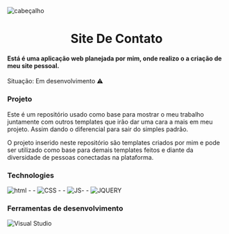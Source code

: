 ![ cabeçalho](https://github.com/programacaogabriel/gabrielmartinsdasilva/blob/d9c4ac1e98c96f603fd211933c373147ba9cb0cd/Meu%20site/Portif%C3%B3lio/imagens/perfilCabecalho.png)

<h1 align="center">Site De Contato </h1>

####  Está é uma aplicação web planejada por mim, onde realizo o a criação de meu site pessoal.

Situação: Em desenvolvimento ⚠️



### Projeto
Este é um repositório usado como base para mostrar o meu trabalho juntamente com outros templates que irão dar uma cara a mais em meu projeto. Assim dando o
diferencial para sair do simples padrão.

O projeto inserido neste repositório são templates criados por mim e pode ser utilizado como base para demais templates feitos e diante da diversidade de pessoas conectadas na plataforma.


### Technologies
![html](https://img.shields.io/badge/HTML5-E34F26?style=for-the-badge&logo=html5&logoColor=white)   - -  ![CSS](https://img.shields.io/badge/CSS3-1572B6?style=for-the-badge&logo=css3&logoColor=white) - - ![JS](https://img.shields.io/badge/JavaScript-F7DF1?style=for-the-badge&logo=javascript&logoColor=black)- - ![JQUERY](https://img.shields.io/badge/jQuery-0769AD?style=for-the-badge&logo=jquery&logoColor=white)


### Ferramentas de desenvolvimento

![Visual Studio](https://img.shields.io/badge/Visual_Studio-000000?style=for-the-badge&logo=visual%20studio&logoColor=white)
